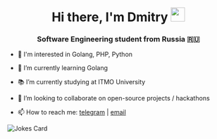 <!--
**dami404/dami404** is a ✨ _special_ ✨ repository because its `README.md` (this file) appears on your GitHub profile.

Here are some ideas to get you started:

- 🔭 I’m currently working on ...
 ...

- 🤔 I’m looking for help with ...
- 💬 Ask me about ...
- 📫 How to reach me: ...
- 😄 Pronouns: ...
- ⚡ Fun fact: ...
-->

<h1 align="center">Hi there, I'm Dmitry
<img src="https://github.com/blackcater/blackcater/raw/main/images/Hi.gif" height="32"/></h1>
<h3 align="center">Software Engineering student from Russia 🇷🇺</h3>

- 🔭 I'm interested in Golang, PHP, Python

- 🌱 I’m currently learning Golang

- 📚 I’m currently studying at ITMO University

- 👯 I’m looking to collaborate on open-source projects / hackathons

- 📫 How to reach me:  [telegram](https://t.me/ddmmitrii) | [email](d.emelianoff@gmail.com)

<img src="https://readme-jokes.vercel.app/api" alt="Jokes Card"/>
